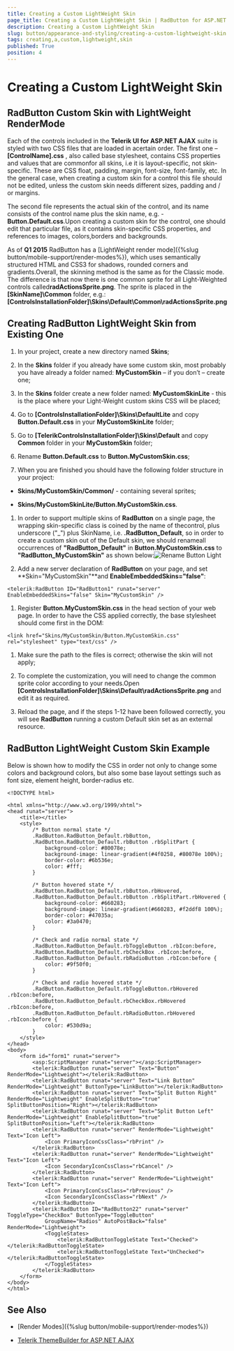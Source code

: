 ```yaml
---
title: Creating a Custom LightWeight Skin
page_title: Creating a Custom LightWeight Skin | RadButton for ASP.NET AJAX Documentation
description: Creating a Custom LightWeight Skin
slug: button/appearance-and-styling/creating-a-custom-lightweight-skin
tags: creating,a,custom,lightweight,skin
published: True
position: 4
---
```


# Creating a Custom LightWeight Skin


## RadButton Custom Skin with LightWeight RenderMode

Each of the controls included in the **Telerik UI for ASP.NET AJAX** suite is styled with two CSS files that are loaded in acertain order. The first one – **[ControlName].css** , also called base stylesheet, contains CSS properties and values that are commonfor all skins, i.e it is layout-specific, not skin-specific. These are CSS float, padding, margin, font-size, font-family, etc. In the general case, when creating	a custom skin for a control this file should not be edited, unless the custom skin needs different sizes, padding and / or margins.

The second file represents the actual skin of the control, and its name consists of the control name plus the skin name, e.g. - **Button.Default.css**.Upon creating a custom skin for the control, one should edit that particular file, as it contains skin-specific CSS properties, and references to images, colors,borders and backgrounds.

As of **Q1 2015** RadButton has a [LightWeight render mode]({%slug button/mobile-support/render-modes%}), which uses semantically structured HTML and CSS3 for shadows, rounded corners and gradients.Overall, the skinning method is the same as for the Classic mode. The difference is that now there is one common sprite for all Light-Weighted controls called**radActionsSprite.png**. The sprite is placed in the **[SkinName]\Common** folder, e.g.:**[ControlsInstallationFolder]\Skins\Default\Common\radActionsSprite.png**

## Creating RadButton LightWeight Skin from Existing One

1. In your project, create a new directory named **Skins**;

1. In the **Skins** folder if you already have some custom skin, most probably you have already a folder named: **MyCustomSkin** – if you don’t – create one;

1. In the **Skins** folder create a new folder named: **MyCustomSkinLite** - this is the place where your Light-Weight custom skins CSS will be placed;

1. Go to **[ControlsInstallationFolder]\Skins\DefaultLite** and copy **Button.Default.css** in your **MyCustomSkinLite** folder;

1. Go to **[TelerikControlsInstallationFolder]\Skins\Default** and copy **Common** folder in your **MyCustomSkin** folder;

1. Rename **Button.Default.css** to **Button.MyCustomSkin.css**;

1. When you are finished you should have the following folder structure in your project:

* **Skins/MyCustomSkin/Common/** - containing several sprites;

* **Skins/MyCustomSkinLite/Button.MyCustomSkin.css**.

1. In order to support multiple skins of **RadButton** on a single page, the wrapping skin-specific class is coined by the name of thecontrol, plus underscore ("_") plus SkinName, i.e. **.RadButton_Default**, so in order to create a custom skin out of the Default skin, we should renameall occurrences of **"RadButton_Default"** in **Button.MyCustomSkin.css** to **"RadButton_MyCustomSkin"** as shown below:![Rename Button Light](images/RenameButtonLight.png)

1. Add a new server declaration of **RadButton** on your page, and set **Skin="MyCustomSkin"**and **EnableEmbeddedSkins="false"**:

````ASP.NET
<telerik:RadButton ID="RadButton1" runat="server" EnableEmbeddedSkins="false" Skin="MyCustomSkin" />
````



1. Register **Button.MyCustomSkin.css** in the head section of your web page. In order to have the CSS applied correctly, the base stylesheet should come first in the DOM:

````ASP.NET
<link href="Skins/MyCustomSkin/Button.MyCustomSkin.css" rel="stylesheet" type="text/css" />
````



1. Make sure the path to the files is correct; otherwise the skin will not apply;

1. To complete the customization, you will need to change the common sprite color according to your needs.Open **[ControlsInstallationFolder]\Skins\Default\radActionsSprite.png** and edit it as required.

1. Reload the page, and if the steps 1-12 have been followed correctly, you will see **RadButton** running a custom Default skin set as an external resource.

## RadButton LightWeight Custom Skin Example

Below is shown how to modify the CSS in order not only to change some colors and background colors, but also some base layout settings such as font size, element height, border-radius etc.

````ASP.NET
<!DOCTYPE html>

<html xmlns="http://www.w3.org/1999/xhtml">
<head runat="server">
	<title></title>
	<style>
		/* Button normal state */
		.RadButton.RadButton_Default.rbButton,
		.RadButton.RadButton_Default.rbButton .rbSplitPart {
			background-color: #80078e;
			background-image: linear-gradient(#4f0258, #80078e 100%);
			border-color: #6b536e;
			color: #fff;
		}

		/* Button hovered state */
		.RadButton.RadButton_Default.rbButton.rbHovered,
		.RadButton.RadButton_Default.rbButton .rbSplitPart.rbHovered {
			background-color: #660283;
			background-image: linear-gradient(#660283, #f2ddf8 100%);
			border-color: #47035a;
			color: #3a0470;
		}

		/* Check and radio normal state */
		.RadButton.RadButton_Default.rbToggleButton .rbIcon:before, 
		.RadButton.RadButton_Default.rbCheckBox .rbIcon:before, 
		.RadButton.RadButton_Default.rbRadioButton .rbIcon:before {
			color: #9f50f0;
		}

		/* Check and radio hovered state */
		.RadButton.RadButton_Default.rbToggleButton.rbHovered .rbIcon:before, 
		.RadButton.RadButton_Default.rbCheckBox.rbHovered .rbIcon:before, 
		.RadButton.RadButton_Default.rbRadioButton.rbHovered .rbIcon:before {
			color: #530d9a;
		}
	</style>
</head>
<body>
	<form id="form1" runat="server">
		<asp:ScriptManager runat="server"></asp:ScriptManager>
		<telerik:RadButton runat="server" Text="Button" RenderMode="Lightweight"></telerik:RadButton>
		<telerik:RadButton runat="server" Text="Link Button" RenderMode="Lightweight" ButtonType="LinkButton"></telerik:RadButton>
		<telerik:RadButton runat="server" Text="Split Button Right" RenderMode="Lightweight" EnableSplitButton="true" SplitButtonPosition="Right"></telerik:RadButton>
		<telerik:RadButton runat="server" Text="Split Button Left" RenderMode="Lightweight" EnableSplitButton="true" SplitButtonPosition="Left"></telerik:RadButton>
		<telerik:RadButton runat="server" RenderMode="Lightweight" Text="Icon Left">
			<Icon PrimaryIconCssClass="rbPrint" />
		</telerik:RadButton>
		<telerik:RadButton runat="server" RenderMode="Lightweight" Text="Icon Left">
			<Icon SecondaryIconCssClass="rbCancel" />
		</telerik:RadButton>
		<telerik:RadButton runat="server" RenderMode="Lightweight" Text="Icon Left">
			<Icon PrimaryIconCssClass="rbPrevious" />
			<Icon SecondaryIconCssClass="rbNext" />
		</telerik:RadButton>
		<telerik:RadButton ID="RadButton22" runat="server" ToggleType="CheckBox" ButtonType="ToggleButton"
			GroupName="Radios" AutoPostBack="false" RenderMode="Lightweight">
			<ToggleStates>
				<telerik:RadButtonToggleState Text="Checked"></telerik:RadButtonToggleState>
				<telerik:RadButtonToggleState Text="UnChecked"></telerik:RadButtonToggleState>
			</ToggleStates>
		</telerik:RadButton>
	</form>
</body>
</html>
````

## See Also

 * [Render Modes]({%slug button/mobile-support/render-modes%})

 * [Telerik ThemeBuilder for ASP.NET AJAX](http://themebuilder.telerik.com/)


